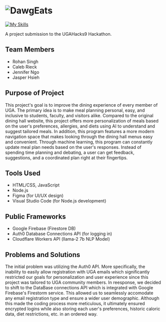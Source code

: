 # ![DawgEats](https://media.discordapp.net/attachments/384088851649396747/1205974116377690122/Screenshot_2024-02-10_at_3.30.32_PM.png?ex=65da51eb&is=65c7dceb&hm=a1537d036532bef2542c34d90487d1dc20d9b0b9fc79a4d48069d9b1a4fd98dc&=&format=webp&quality=lossless&width=1400&height=359)

[![My Skills](https://skillicons.dev/icons?i=vscode,js,html,css,firebase,gcp,figma,cloudflare,workers,nodejs)](https://skillicons.dev)

A project submission to the UGAHacks9 Hackathon.

## Team Members
- Rohan Singh
- Caleb Rieck
- Jennifer Ngo
- Jasper Hsieh

## Purpose of Project
This project's goal is to improve the dining experience of every member of UGA. The primary idea is to make meal planning personal, easy, and inclusive to students, faculty, and visitors alike. Compared to the original dining hall website, this project offers more personalization of meals based on the user's preferences, allergies, and diets using AI to understand and suggest tailored meals. In addition, this program features a more modern navigation space that makes looking through the dining hall menus easy and convenient. Through machine learning, this program can constantly update meal plan needs based on the user's responses. Instead of spending time planning and debating, a user can get feedback, suggestions, and a coordinated plan right at their fingertips.

## Tools Used
- HTML/CSS, JavaScript <br>
- Node.js <br>
- Figma (for UI/UX design) <br>
- Visual Studio Code (for Node.js development)

## Public Frameworks
- Google Firebase (Firestore DB) <br>
- Auth0 Database Connections API (for logging in) <br>
- Cloudflare Workers API (llama-2 7b NLP Model) <br>

## Problems and Solutions
The initial problem was utilizing the Auth0 API. More specifically, the inability to easily allow registration with UGA emails which significantly restricted our goals for personalization and user experience since this project was tailored to UGA community members. In reesponse, we decided to shift to the DataBase connections API which is integrated with Google Firebase's Firestorm service. This allowed us to seamlessly accomodate any email registration type and ensure a wider user demographic. Although this made the coding process more meticulous, it ultimately ensured encrypted logins while also storing each user's preferences, historic caloric data, diet restrictions, etc. in an ordered way. 



